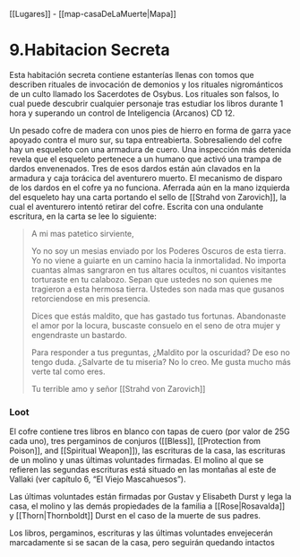 [[Lugares]]  -  [[map-casaDeLaMuerte|Mapa]]

# 9.Habitacion Secreta

Esta habitación secreta contiene estanterías llenas con tomos que describen rituales de invocación de demonios y los rituales nigrománticos de un culto llamado los Sacerdotes de Osybus. Los rituales son falsos, lo cual puede descubrir cualquier personaje tras estudiar los libros durante 1 hora y superando un control de Inteligencia (Arcanos) CD 12.

Un pesado cofre de madera con unos pies de hierro en forma de garra yace apoyado contra el muro sur, su tapa entreabierta. Sobresaliendo del cofre hay un esqueleto con una armadura de cuero. Una inspección más detenida revela que el esqueleto pertenece a un humano que activó una trampa de dardos envenenados. Tres de esos dardos están aún clavados en la armadura y caja torácica del aventurero muerto.
El mecanismo de disparo de los dardos en el cofre ya no funciona. Aferrada aún en la mano izquierda del esqueleto hay una carta portando el sello de [[Strahd von Zarovich]], la cual el aventurero intentó retirar del cofre. Escrita con una ondulante escritura, en la carta se lee lo siguiente:


>A mi mas patetico sirviente,
>
>Yo no soy un mesias enviado por los Poderes Oscuros de esta tierra. Yo no viene a guiarte en un camino hacia la inmortalidad.
>No importa cuantas almas sangraron en tus altares ocultos, ni cuantos visitantes torturaste en tu calabozo. Sepan que ustedes no son quienes me tragieron a esta hermosa tierra. Ustedes son nada mas que gusanos retorciendose en mis presencia.
>
>Dices que estás maldito, que has gastado tus fortunas. Abandonaste el amor por la locura, buscaste consuelo en el seno de otra mujer y engendraste un bastardo.
>
>Para responder a tus preguntas, ¿Maldito por la oscuridad? De eso no tengo duda. ¿Salvarte de tu miseria? No lo creo. Me gusta mucho más verte tal como eres.
>
>Tu terrible amo y señor
>[[Strahd von Zarovich]]



### Loot

El cofre contiene tres libros en blanco con tapas de cuero (por valor de 25G cada uno), tres pergaminos de conjuros ([[Bless]], [[Protection from Poison]], and [[Spiritual Weapon]]), las escrituras de la casa, las escrituras de un molino y unas últimas voluntades firmadas. 
El molino al que se refieren las segundas escrituras está situado en las montañas al este de Vallaki (ver capítulo 6, “El Viejo Mascahuesos”). 

Las últimas voluntades están firmadas por Gustav y Elisabeth Durst y lega la casa, el molino y las demás propiedades de la familia a [[Rose|Rosavalda]] y [[Thorn|Thornboldt]] Durst en el caso de la muerte de sus padres. 

Los libros, pergaminos, escrituras y las últimas voluntades envejecerán marcadamente si se sacan de la casa, pero seguirán quedando intactos